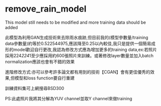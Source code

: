 # remove_rain_model
This model still needs to be modified and more training data should be added

此模型為利用GAN生成技術來去除雨水痕跡,但目前我的(模型參數量/training data參數量)約等於0.522544975,應該降至0.25以內較佳,我只是提供一個簡易成形的model歡迎自行更改,我認為修改方式應為增加更多的training data,ex:若照片採用224*224*1至少應採用約600張照片來訓練。或著修改layer數量並加入batch normalization應該也會有不錯的效果


進階修改方式:亦可以參考許多論文都有用到的技術【CGAN】會有更佳優秀的效果,但模型和loss function要自行重建


訓練資料集可上網搜尋BSD300


PS:此處照片我將其分解為YUV channel並取Y channel來做training
